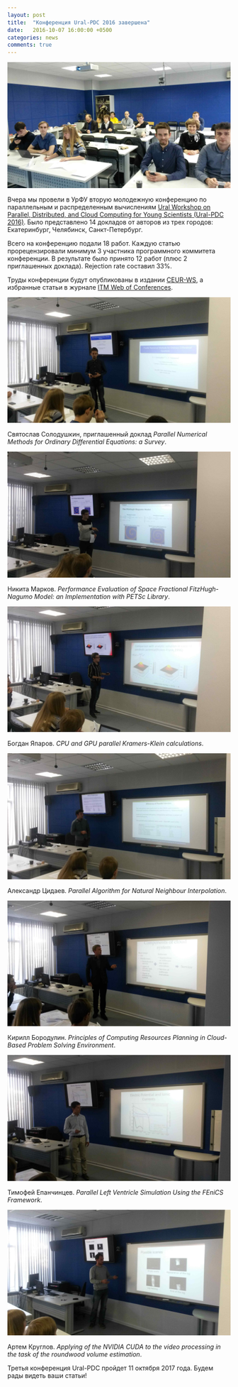 ```yaml
---
layout: post
title:  "Конференция Ural-PDC 2016 завершена"
date:   2016-10-07 16:00:00 +0500
categories: news
comments: true
---
```


![Конференции Ural-PDC 2016](/assets/ural-pdc2016/ural-pdc1.jpg)

Вчера мы провели в УрФУ вторую молодежную конференцию по параллельным и распределенным вычислениям [Ural Workshop on Parallel, Distributed, and Cloud Computing for Young Scientists (Ural-PDC 2016)](http://ural-pdc.org). Было представлено 14 докладов от авторов из трех городов: Екатеринбург, Челябинск, Санкт-Петербург.
<!--more-->

Всего на конференцию подали 18 работ. Каждую статью прорецензировали минимум 3 участника программного коммитета конференции. В результате было принято 12 работ (плюс 2 приглашенных доклада). Rejection rate составил 33%. 

Труды конференции будут опубликованы в издании [CEUR-WS](http://ceur-ws.org), а избранные статьи в журнале [ITM Web of Conferences](http://www.itm-conferences.org/).

![Святослав Солодушкин](/assets/ural-pdc2016/ural-pdc2.jpg)

Святослав Солодушкин, приглашенный доклад *Parallel Numerical Methods for Ordinary Differential Equations: a Survey*.

![Никита Марков](/assets/ural-pdc2016/ural-pdc3.jpg)

Никита Марков. *Performance Evaluation of Space Fractional FitzHugh-Nagumo Model: an Implementation with PETSc Library*.

![Богдан Япаров](/assets/ural-pdc2016/ural-pdc4.jpg)

Богдан Япаров. *CPU and GPU parallel Kramers-Klein calculations*.

![Александр Цидаев](/assets/ural-pdc2016/ural-pdc5.jpg)

Александр Цидаев. *Parallel Algorithm for Natural Neighbour Interpolation*.

![Кирилл Бородулин](/assets/ural-pdc2016/ural-pdc6.jpg)

Кирилл Бородулин. *Principles of Computing Resources Planning in Cloud-Based Problem Solving Environment*.

![Тимофей Епанчинцев](/assets/ural-pdc2016/ural-pdc7.jpg)

Тимофей Епанчинцев. *Parallel Left Ventricle Simulation Using the FEniCS Framework*.

![Артем Круглов](/assets/ural-pdc2016/ural-pdc8.jpg)

Артем Круглов. *Applying of the NVIDIA CUDA to the video processing in the task of the roundwood volume estimation*.

Третья конференция Ural-PDC пройдет 11 октября 2017 года. Будем рады видеть ваши статьи!

